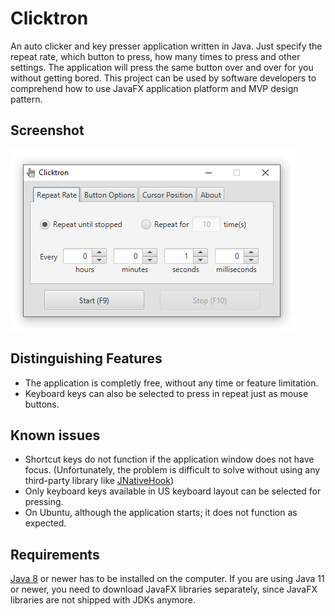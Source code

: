 # Clicktron
An auto clicker and key presser application written in Java. Just specify the repeat rate, which button to press, how many times to press and other settings. The application will press the same button over and over for you without getting bored. This project can be used by software developers to comprehend how to use JavaFX application platform and MVP design pattern.

## Screenshot
<img src="screenshot.png">

## Distinguishing Features
* The application is completly free, without any time or feature limitation.
* Keyboard keys can also be selected to press in repeat just as mouse buttons.

## Known issues
* Shortcut keys do not function if the application window does not have focus. (Unfortunately, the problem is difficult to solve without using any third-party library like [JNativeHook](https://github.com/kwhat/jnativehook))
* Only keyboard keys available in US keyboard layout can be selected for pressing.
* On Ubuntu, although the application starts; it does not function as expected.

## Requirements
[Java 8](https://www.java.com/download/) or newer has to be installed on the computer. If you are using Java 11 or newer, you need to download JavaFX libraries separately, since JavaFX libraries are not shipped with JDKs anymore.
